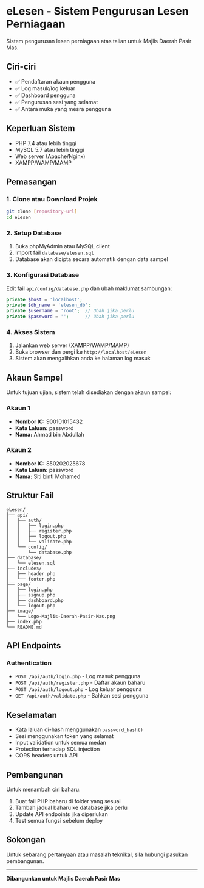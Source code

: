 # eLesen - Sistem Pengurusan Lesen Perniagaan

Sistem pengurusan lesen perniagaan atas talian untuk Majlis Daerah Pasir Mas.

## Ciri-ciri

- ✅ Pendaftaran akaun pengguna
- ✅ Log masuk/log keluar
- ✅ Dashboard pengguna
- ✅ Pengurusan sesi yang selamat
- ✅ Antara muka yang mesra pengguna

## Keperluan Sistem

- PHP 7.4 atau lebih tinggi
- MySQL 5.7 atau lebih tinggi
- Web server (Apache/Nginx)
- XAMPP/WAMP/MAMP

## Pemasangan

### 1. Clone atau Download Projek
```bash
git clone [repository-url]
cd eLesen
```

### 2. Setup Database
1. Buka phpMyAdmin atau MySQL client
2. Import fail `database/elesen.sql`
3. Database akan dicipta secara automatik dengan data sampel

### 3. Konfigurasi Database
Edit fail `api/config/database.php` dan ubah maklumat sambungan:
```php
private $host = 'localhost';
private $db_name = 'elesen_db';
private $username = 'root';  // Ubah jika perlu
private $password = '';      // Ubah jika perlu
```

### 4. Akses Sistem
1. Jalankan web server (XAMPP/WAMP/MAMP)
2. Buka browser dan pergi ke `http://localhost/eLesen`
3. Sistem akan mengalihkan anda ke halaman log masuk

## Akaun Sampel

Untuk tujuan ujian, sistem telah disediakan dengan akaun sampel:

### Akaun 1
- **Nombor IC:** 900101015432
- **Kata Laluan:** password
- **Nama:** Ahmad bin Abdullah

### Akaun 2
- **Nombor IC:** 850202025678
- **Kata Laluan:** password
- **Nama:** Siti binti Mohamed

## Struktur Fail

```
eLesen/
├── api/
│   ├── auth/
│   │   ├── login.php
│   │   ├── register.php
│   │   ├── logout.php
│   │   └── validate.php
│   └── config/
│       └── database.php
├── database/
│   └── elesen.sql
├── includes/
│   ├── header.php
│   └── footer.php
├── page/
│   ├── login.php
│   ├── signup.php
│   ├── dashboard.php
│   └── logout.php
├── image/
│   └── Logo-Majlis-Daerah-Pasir-Mas.png
├── index.php
└── README.md
```

## API Endpoints

### Authentication
- `POST /api/auth/login.php` - Log masuk pengguna
- `POST /api/auth/register.php` - Daftar akaun baharu
- `POST /api/auth/logout.php` - Log keluar pengguna
- `GET /api/auth/validate.php` - Sahkan sesi pengguna

## Keselamatan

- Kata laluan di-hash menggunakan `password_hash()`
- Sesi menggunakan token yang selamat
- Input validation untuk semua medan
- Protection terhadap SQL injection
- CORS headers untuk API

## Pembangunan

Untuk menambah ciri baharu:

1. Buat fail PHP baharu di folder yang sesuai
2. Tambah jadual baharu ke database jika perlu
3. Update API endpoints jika diperlukan
4. Test semua fungsi sebelum deploy

## Sokongan

Untuk sebarang pertanyaan atau masalah teknikal, sila hubungi pasukan pembangunan.

---

**Dibangunkan untuk Majlis Daerah Pasir Mas** 